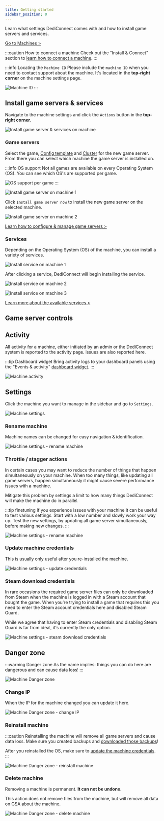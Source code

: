 ```yaml
---
title: Getting started
sidebar_position: 0
---
```


Learn what settings DediConnect comes with and how to install game servers and services.

[Go to Machines >](https://dash.gameserverapp.com/machine)

:::caution How to connect a machine
Check out the "Install & Connect" section to [learn how to connect a machine](/getting_started/dediconnect/getting_started).
:::

:::info Locating the `Machine ID`
Please include the `machine ID` when you need to contact support about the machine. It's located in the __top-right corner__ on the machine settings page.


![Machine ID](/img/dashboard/machines/getting_started/machine_id.jpg)
:::

## Install game servers & services
Navigate to the machine settings and click the `Actions` button in the __top-right corner__.

![Install game server & services on machine](/img/dashboard/machines/getting_started/install_gameserver_service.jpg)


### Game servers
Select the game, [Config template](/dashboard/game_servers/config_templates) and [Cluster](/dashboard/game_servers/clusters) for the new game server. From there you can select which machine the game server is installed on.

:::info OS support
Not all games are available on every Operating System (OS). You can see which OS's are supported per game.

![OS support per game](/img/dashboard/machines/getting_started/game_os_support.jpg)
:::

![Install game server on machine 1](/img/dashboard/machines/getting_started/install_gameserver_1.jpg)

Click `Install game server now` to install the new game server on the selected machine.

![Install game server on machine 2](/img/dashboard/machines/getting_started/install_gameserver_2.jpg)

[Learn how to configure & manage game servers >](/dashboard/game_servers/getting_started)

### Services
Depending on the Operating System (OS) of the machine, you can install a variety of services.

![Install service on machine 1](/img/dashboard/machines/getting_started/install_service_1.jpg)

After clicking a service, DediConnect will begin installing the service.

![Install service on machine 2](/img/dashboard/machines/getting_started/install_service_2.jpg)

![Install service on machine 3](/img/dashboard/machines/getting_started/install_service_3.jpg)

[Learn more about the available services >](/dashboard/machines/services)

## Game server controls

[//]: # (todo show how to use action sidebar to mass-update etc)

## Activity
All activity for a machine, either initiated by an admin or the DediConnect system is reported to the activity page. Issues are also reported here.

:::tip Dashboard widget
Bring activity logs to your dashboard panels using the "Events & activity" [dashboard widget](/dashboard/dashboard_panel_widgets).
:::

![Machine activity](/img/dashboard/machines/getting_started/machine_activity.jpg)

## Settings
Click the machine you want to manage in the sidebar and go to `Settings`.

![Machine settings](/img/dashboard/machines/getting_started/machine_settings.jpg)

### Rename machine
Machine names can be changed for easy navigation & identification. 

![Machine settings - rename machine](/img/dashboard/machines/getting_started/rename_machine.jpg)

### Throttle / stagger actions
In certain cases you may want to reduce the number of things that happen simultaneously on your machine. When too many things, like updating all game servers, happen simultaneously it might cause severe performance issues with a machine.

Mitigate this problem by settings a limit to how many things DediConnect will make the machine do in parallel.

:::tip finetuning
If you experience issues with your machine it can be useful to test various settings. Start with a low number and slowly work your way up. Test the new settings, by updating all game server simultaneously, before making new changes.
:::

![Machine settings - rename machine](/img/dashboard/machines/getting_started/throtte_stagger_machine_actions.jpg)

### Update machine credentials
This is usually only useful after you re-installed the machine. 

![Machine settings - update credentials](/img/dashboard/machines/getting_started/update_machine_credentials.jpg)

### Steam download credentials
In rare occasions the required game server files can only be downloaded from Steam when the machine is logged in with a Steam account that bought the game. When you're trying to install a game that requires this you need to enter the Steam account credentials here and disabled Steam Guard.

While we agree that having to enter Steam credentials and disabling Steam Guard is far from ideal, it's currently the only option.

![Machine settings - steam download credentials](/img/dashboard/machines/getting_started/machine_steam_download_credentials.jpg)

## Danger zone

:::warning Danger zone
As the name implies: things you can do here are dangerous and can cause data loss!
:::

![Machine Danger zone](/img/dashboard/machines/getting_started/machine_danger_zone.jpg)

### Change IP
When the IP for the machine changed you can update it here.

![Machine Danger zone - change IP](/img/dashboard/machines/getting_started/change_machine_ip.jpg)

### Reinstall machine

:::caution
Reinstalling the machine will remove all game servers and cause data loss. Make sure you created backups and [downloaded those backups](/dashboard/machines/practical_info#directories--folders)!

After you reinstalled the OS, make sure to [update the machine credentials](/dashboard/machines/getting_started#update-machine-credentials).
:::

![Machine Danger zone - reinstall machine](/img/dashboard/machines/getting_started/reinstall_machine.jpg)

### Delete machine
Removing a machine is permanent. __It can not be undone__.

This action does not remove files from the machine, but will remove all data on GSA about the machine.

![Machine Danger zone - delete machine](/img/dashboard/machines/getting_started/delete_machine.jpg)